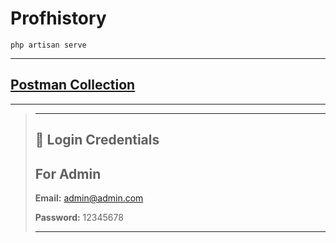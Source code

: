 # Profhistory

```text
php artisan serve
```

---

## [Postman Collection](https://documenter.getpostman.com/view/31030852/2sB2j68pWc)

---

> ---
>
> ## 🔑 Login Credentials
>
>
> ## For Admin
>
> **Email:** <admin@admin.com>
>
> **Password:** 12345678
>
> ---
